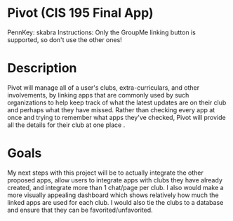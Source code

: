 # Pivot (CIS 195 Final App)

PennKey: skabra
Instructions: Only the GroupMe linking button is supported, so don't use the other ones!


# Description
Pivot will manage all of a user's clubs, extra-curriculars, and other involvements, by linking apps that are commonly used by such organizations to help keep track of what the latest updates are on their club and perhaps what they have missed. Rather than checking every app at once and trying to remember what apps they've checked, Pivot will provide all the details for their club at one place .

# Goals
My next steps with this project will be to actually integrate the other proposed apps, allow users to integrate apps with clubs they have already created, and integrate more than 1 chat/page per club. I also would make a more visually appealing dashboard which shows relatively how much the linked apps are used for each club. I would also tie the clubs to a database and ensure that they can be favorited/unfavorited. 


